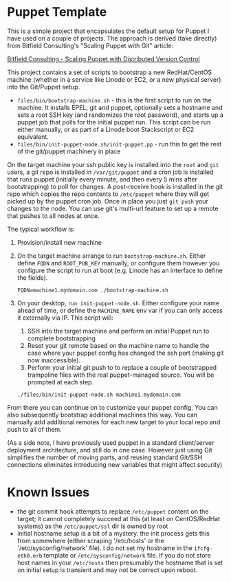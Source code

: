 Puppet Template
===============

This is a simple project that encapsulates the default setup for Puppet I have used on a couple of projects.  The approach is derived (take directly) from Bitfield Consulting's "Scaling Puppet with Git" article:

[Bitfield Consulting - Scaling Puppet with Distributed Version Control](http://bitfieldconsulting.com/scaling-puppet-with-distributed-version-control)

This project contains a set of scripts to bootstrap a new RedHat/CentOS machine (whether in a service like Linode or EC2, or a new physical server) into the Git/Puppet setup.

* `files/bin/bootstrap-machine.sh` - this is the first script to run on the machine.  It installs EPEL, git and puppet, optionally sets a hostname and sets a root SSH key (and randomizes the root password), and starts up a puppet job that polls for the initial puppet run.  This script can be run either manually, or as part of a Linode boot Stackscript or EC2 equivalent.
* `files/bin/init-puppet-node.sh/init-puppet.pp` - run this to get the rest of the git/puppet machinery in place

On the target machine your ssh public key is installed into the `root` and `git` users, a git repo is installed in `/var/git/puppet` and a cron job is installed that runs puppet (initially every minute, and then every 5 mins after bootstrapping) to poll for changes.  A post-receive hook is installed in the git repo which copies the repo contents to `/etc/puppet` where they will get picked up by the puppet cron job.  Once in place you just `git push` your changes to the node.  You can use git's multi-url feature to set up a remote that pushes to all nodes at once.

The typical workflow is:

1. Provision/install new machine
1. On the target machine arrange to run `bootstrap-machine.sh`.  Either define `FQDN` and `ROOT_PUB_KEY` manually, or configure them however you configure the script to run at boot (e.g. Linode has an interface to define the fields).

    `FQDN=machine1.mydomain.com ./bootstrap-machine.sh`

1. On your desktop, `run init-puppet-node.sh`.  Either configure your name ahead of time, or define the `MACHINE_NAME` env var if you can only access it externally via IP.
   This script will:
   1. SSH into the target machine and perform an initial Puppet run to complete bootstrapping
   1. Reset your git remote based on the machine name to handle the case where your puppet config has changed the ssh port (making git now inaccessible).
   1. Perform your initial git push to to replace a couple of bootstrapped trampoline files with the real puppet-managed source. You will be prompted at each step.

    `./files/bin/init-puppet-node.sh machine1.mydomain.com`

From there you can continue on to customize your puppet config.  You can also subsequently bootstrap additional machines this way.  You can manually add additional remotes for each new target to your local repo and push to all of them.

(As a side note, I have previously used puppet in a standard client/server deployment architecture, and still do in one case.  However just using Git simplifies the number of moving parts, and reusing standard Git/SSH connections eliminates introducing new variables that might affect security)


Known Issues
============

* the git commit hook attempts to replace `/etc/puppet` content on the target; it cannot completely succeed at this (at least on CentOS/RedHat systems) as the `/etc/puppet/ssl` dir is owned by root
* initial hostname setup is a bit of a mystery.  the init process gets this from somewhere (either scraping '/etc/hosts' or the '/etc/sysconfig/network' file).  I do not set my hostname in the `ifcfg-eth0.erb` template or `/etc/sysconfig/network` file.  If you do not store host names in your `/etc/hosts` then presumably the hostname that is set on initial setup is transient and may not be correct upon reboot.
